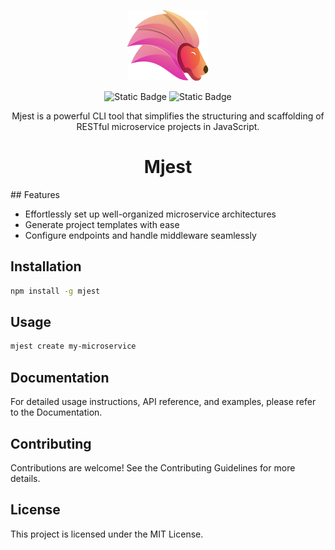 <p align="center">
  <img src="https://github.com/EddieUFSM/mjest/blob/main/public/logo.png" />
</p>

<p align="center">
  <img alt="Static Badge" src="https://badge.fury.io/js/mongoose-express-sanitizer.svg">
  <img alt="Static Badge" src="https://img.shields.io/badge/licence-MIT-green">
</p>

<p align="center">
 Mjest is a powerful CLI tool that simplifies the structuring and scaffolding of RESTful microservice projects in JavaScript. 
</p>

<h1 align="center">
  Mjest
</h1>
## Features

- Effortlessly set up well-organized microservice architectures
- Generate project templates with ease
- Configure endpoints and handle middleware seamlessly

## Installation

```bash
npm install -g mjest
```

## Usage

```bash
mjest create my-microservice
```
## Documentation

For detailed usage instructions, API reference, and examples, please refer to the Documentation.

## Contributing

Contributions are welcome! See the Contributing Guidelines for more details.

## License

This project is licensed under the MIT License.
